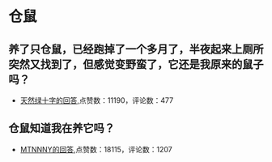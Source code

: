 #  仓鼠 
## 养了只仓鼠，已经跑掉了一个多月了，半夜起来上厕所突然又找到了，但感觉变野蛮了，它还是我原来的鼠子吗？
- [天然绿十字的回答](https://www.zhihu.com/question/433521540/answer/1626053396),点赞数：11190，评论数：477
## 仓鼠知道我在养它吗？
- [MTNNNY的回答](https://www.zhihu.com/question/394970487/answer/1293460631),点赞数：18115，评论数：1207

